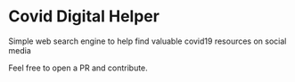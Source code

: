 # Covid Digital Helper
Simple web search engine to help find valuable covid19 resources on social media

Feel free to open a PR and contribute.
